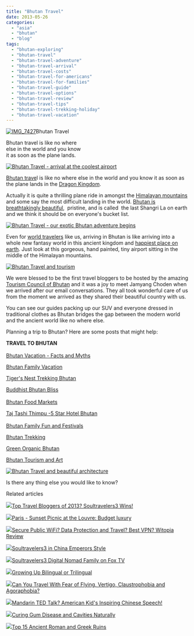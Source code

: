```yaml
---
title: "Bhutan Travel"
date: 2013-05-26
categories: 
  - "asia"
  - "bhutan"
  - "blog"
tags: 
  - "bhutan-exploring"
  - "bhutan-travel"
  - "bhutan-travel-adventure"
  - "bhutan-travel-arrival"
  - "bhutan-travel-costs"
  - "bhutan-travel-for-americans"
  - "bhutan-travel-for-families"
  - "bhutan-travel-guide"
  - "bhutan-travel-options"
  - "bhutan-travel-review"
  - "bhutan-travel-tips"
  - "bhutan-travel-trekking-holiday"
  - "bhutan-travel-vacation"
---
```


[![IMG_7427](https://pub-ac94b3f306b24c0dba4238943c97f2e1.r2.dev/6a00e5502a950788330192aa545436970d.jpg "IMG_7427")](https://pub-ac94b3f306b24c0dba4238943c97f2e1.r2.dev/6a00e5502a950788330192aa545436970d.jpg)Bhutan Travel  
  
Bhutan travel is like no where  
else in the world and you know  
it as soon as the plane lands.

<!--more-->  
[![Bhutan Travel - arrival at the coolest airport](https://pub-ac94b3f306b24c0dba4238943c97f2e1.r2.dev/6a00e5502a9507883301901c9603c8970b.jpg "Bhutan Travel - arrival at the coolest airport")](https://pub-ac94b3f306b24c0dba4238943c97f2e1.r2.dev/6a00e5502a9507883301901c9603c8970b.jpg)  
  
  
[Bhutan trave](http://soultravelers3new.local/2011/05/travel-to-bhutan-.html "Bhutan travel")l is like no where else in the world and you know it as soon as the plane lands in the [Dragon Kingdom](http://soultravelers3new.local/2011/05/travel-to-bhutan-.html "Bhutan travel").   
  
Actually it is quite a thrilling plane ride in amongst the [Himalayan mountains](http://soultravelers3new.local/2011/09/stunning-himalaya-travel-bhutan.html#more "Bhutan travel himalaya mountains") and some say the most difficult landing in the world. [Bhutan is breathtakingly beautiful](http://soultravelers3new.local/2012/06/bhutans-colorful-art.html#more "Bhutan beatiful art"),  pristine, and is called  the last Shangri La on earth and we think it should be on everyone's bucket list.  
  
[![Bhutan Travel - our exotic Bhutan adventure begins](https://pub-ac94b3f306b24c0dba4238943c97f2e1.r2.dev/6a00e5502a950788330192aa5456f8970d.jpg "Bhutan Travel - our exotic Bhutan adventure begins")](https://pub-ac94b3f306b24c0dba4238943c97f2e1.r2.dev/6a00e5502a950788330192aa5456f8970d.jpg)  
  
Even for [world travelers](http://soultravelers3new.local/2012/12/around-the-world-family-travel.html "world travelers") like us, arriving in Bhutan is like arriving into a whole new fantasy world in this ancient kingdom and [happiest place on earth](http://soultravelers3new.local/2011/07/bhutan-happiest-place-on-earth--1.html#more "bhutan happiest place on earth"). Just look at this gorgeous, hand painted, tiny airport sitting in the middle of the Himalayan mountains.  
  
[![Bhutan Travel and tourism](https://pub-ac94b3f306b24c0dba4238943c97f2e1.r2.dev/6a00e5502a9507883301901c95eadd970b.jpg "Bhutan Travel and tourism")](https://pub-ac94b3f306b24c0dba4238943c97f2e1.r2.dev/6a00e5502a9507883301901c95eadd970b.jpg)  
  
We were blessed to be the first travel bloggers to be hosted by the amazing [Tourism Council of Bhutan](http://www.tourism.gov.bt/ "Tourism Council of Bhutan") and it was a joy to meet Jamyang Choden when we arrived after our email conversations. They all took wonderful care of us from the moment we arrived as they shared their beautiful country with us.  
  
You can see our guides packing up our SUV and everyone dressed in traditional clothes as Bhutan bridges the gap between the modern world and the ancient world like no where else.  
  
Planning a trip to Bhutan? Here are some posts that might help:  
  
**TRAVEL TO BHUTAN**  
[  
Bhutan Vacation - Facts and Myths](http://soultravelers3new.local/2011/06/bhutan-vacation-facts-and-myths.html#more "Bhutan Vacation facts and myths")  
  
[Bhutan Family Vacation](http://soultravelers3new.local/2011/05/family-vacation-in-bhutan.html#more "Bhutan family vacation")  
  
[Tiger's Nest Trekking Bhutan](http://soultravelers3new.local/2011/07/tigers-nest-in-paro-bhutan.html#more "Tiger's Nest Trekking")  
  
[Buddhist Bhutan Bliss](http://soultravelers3new.local/2011/05/buddhist-bhutan-bliss.html#more "Bhutan buddhist travel")  
[  
Bhutan Food Markets](http://soultravelers3new.local/2011/08/bhutan-food-markets.html#more "bhutan food markets")  
  
[Taj Tashi Thimpu -5 Star Hotel Bhutan](http://soultravelers3new.local/2011/07/taj-tashi-thimpu-bhutan-5-star-hotel-thrills.html#more "bhutan 5 star hotel luxury")  
[  
Bhutan Family Fun and Festivals](http://soultravelers3new.local/2012/03/bhutan-family-fun-and-festivals.html#more "Bhutan family fun and festivals")  
  
[Bhutan Trekking](http://soultravelers3new.local/2012/09/bhutans-bountiful-nature.html#more "Bhutan trekking")  
  
[Green Organic Bhutan](http://soultravelers3new.local/2012/05/bhutans-breathtaking-green-organic-terraced-hills.html#more "green organic bhutan")  
  
[Bhutan Tourism and Art](http://soultravelers3new.local/2012/03/bhutan-means-penis-art-and-phallus-paintings.html#more "Bhutan tourism and phallic art")  
  
  
[![Bhutan Travel and beautiful architecture](https://pub-ac94b3f306b24c0dba4238943c97f2e1.r2.dev/6a00e5502a950788330192aa545965970d.jpg "Bhutan Travel and beautiful architecture")](https://pub-ac94b3f306b24c0dba4238943c97f2e1.r2.dev/6a00e5502a950788330192aa545965970d.jpg)  
  
Is there any thing else you would like to know?  

Related articles

[![](http://i.zemanta.com/135568483_80_80.jpg)](http://soultravelers3new.local/2013/01/top-travel-bloggers-of-2013-soultravelers3-wins-.html)[Top Travel Bloggers of 2013? Soultravelers3 Wins!](http://soultravelers3new.local/2013/01/top-travel-bloggers-of-2013-soultravelers3-wins-.html)

[![](http://i.zemanta.com/123496699_80_80.jpg)](http://soultravelers3new.local/2012/11/paris-sunset-picnic-at-the-louvre-budget-luxury.html)[Paris - Sunset Picnic at the Louvre: Budget luxury](http://soultravelers3new.local/2012/11/paris-sunset-picnic-at-the-louvre-budget-luxury.html)

[![](http://i.zemanta.com/89202174_80_80.jpg)](http://soultravelers3new.local/2012/05/-secure-public-wifi-data-protection-and-travel-best-vpn-witopia-review.html)[Secure Public WiFi? Data Protection and Travel? Best VPN? Witopia Review](http://soultravelers3new.local/2012/05/-secure-public-wifi-data-protection-and-travel-best-vpn-witopia-review.html)

[![](http://i.zemanta.com/130189927_80_80.jpg)](http://soultravelers3new.local/2012/12/soultravelers3-in-china-emperors-style.html)[Soultravelers3 in China Emperors Style](http://soultravelers3new.local/2012/12/soultravelers3-in-china-emperors-style.html)

[![](http://i.zemanta.com/noimg_72_80_80.jpg)](http://soultravelers3new.local/2011/11/soultravelers3-digital-nomad-family-on-fox-tv-.html)[Soultravelers3 Digital Nomad Family on Fox TV](http://soultravelers3new.local/2011/11/soultravelers3-digital-nomad-family-on-fox-tv-.html)

[![](http://i.zemanta.com/158297724_80_80.jpg)](http://soultravelers3new.local/2013/04/growing-up-bilingual-or-trilingual.html)[Growing Up Bilingual or Trilingual](http://soultravelers3new.local/2013/04/growing-up-bilingual-or-trilingual.html)

[![](http://i.zemanta.com/106188736_80_80.jpg)](http://soultravelers3new.local/2012/08/can-you-travel-with-fear-of-flying-vertigo-claustrophobia-and-agoraphobia.html)[Can You Travel With Fear of Flying, Vertigo, Claustrophobia and Agoraphobia?](http://soultravelers3new.local/2012/08/can-you-travel-with-fear-of-flying-vertigo-claustrophobia-and-agoraphobia.html)

[![](http://i.zemanta.com/152306180_80_80.jpg)](http://soultravelers3new.local/2013/03/mandarin-ted-talk-american-kids-inspiring-chinese-speech-.html)[Mandarin TED Talk? American Kid's Inspiring Chinese Speech!](http://soultravelers3new.local/2013/03/mandarin-ted-talk-american-kids-inspiring-chinese-speech-.html)

[![](http://i.zemanta.com/154024597_80_80.jpg)](http://soultravelers3new.local/2013/03/curing-gum-disease-and-cavities-naturally.html)[Curing Gum Disease and Cavities Naturally](http://soultravelers3new.local/2013/03/curing-gum-disease-and-cavities-naturally.html)

[![](http://i.zemanta.com/151690941_80_80.jpg)](http://soultravelers3new.local/2013/03/best-places-to-visit-ancient-roman-and-greek-ruins.html)[Top 15 Ancient Roman and Greek Ruins](http://soultravelers3new.local/2013/03/best-places-to-visit-ancient-roman-and-greek-ruins.html)
